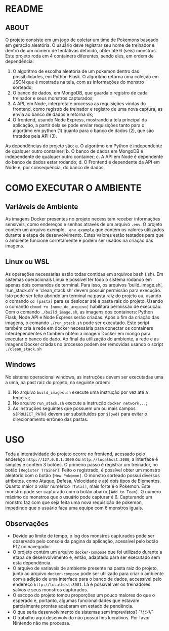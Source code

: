 # README

## ABOUT 

O projeto consiste em um jogo de coletar um time de Pokemons baseado em geração aleatória. O usuário deve registrar seu nome de treinador e dentro de um número de tentativas definido, obter até 6 (seis) monstros. Este projeto roda em 4 containers diferentes, sendo eles, em ordem de dependência:

1. O algoritmo de escolha aleatória de um pokemon dentro das possibilidades, em Python Flask. O algoritmo retorna uma coleção em JSON que é mostrada na tela, com as informações do monstro sorteado;
2. O banco de dados, em MongoDB, que guarda o registro de cada treinador e seus monstros capturados;
3. A API, em Node, interpreta e processa as requisições vindas do frontend, como registro de treinador e registro de uma nova captura, as envia ao banco de dados e retorna ok;
4. O frontend, usando Node Express, mostrando a tela principal da aplicação, a partir dela se pode enviar requisições tanto para o algortimo em python (1) quanto para o banco de  dados (2), que são tratados pela API (3).

As dependências do projeto são:
a. O algoritmo em Python é independente de qualquer outro container;
b. O banco de dados em MongoDB é independente de qualquer outro container;
c. A API em Node é dependente do banco de dados estar rodando;
d. O Frontend é dependente da API em Node e, por consequência, do banco de dados.




# COMO EXECUTAR O AMBIENTE

## Variáveis de Ambiente

As imagens Docker presentes no projeto necessitam receber informações sensíveis, como endereços e senhas através de um arquivo ```.env```. O projeto contém um arquivo exemplo, ```.env.example``` que contém os valores utilizados durante a etapa de desenvolvimento. Estes valores estão testados para que o ambiente funcione corretamente e podem ser usados na criação das imagens.

## Linux ou WSL

As operações necessárias estão todas contidas em arquivos bash (.sh). Em sistemas operacionais Linux é possível ter todo o sistema rodando em apenas dois comandos de terminal.
Para isso, os arquivos 'build_image.sh', 'run_stack.sh' e 'clean_stack.sh' devem possuir permissão para execução. Isto pode ser feito abrindo um terminal na pasta raiz do projeto ou, usando o comando ```cd [pasta]``` para se deslocar até a pasta raiz do projeto. Usando o comando ```chmod +x [nome_do_arquivo]``` habilitará permissão de execução.
Com o comando ```./build_image.sh```, as imagens dos containers: Python Flask, Node API e Node Express serão criadas.
Após o fim da criação das imagens, o comando ```./run_stack.sh``` pode ser executado.
Este script também cria a rede em docker necessária para conectar os containers interdependentes e também obtém a imagem Docker em mongo para executar o banco de dado.
Ao final da utilização do ambiente, a rede e as imagens Docker criadas no processo podem ser removidas usando o script ```./clean_stack.sh```




## Windows

No sistema operacional windows, as instruções devem ser executadas uma a uma, na past raiz do projeto, na seguinte ordem:
1. No arquivo ```build_images.sh``` execute uma instrução por vez até a terceira;
2. No arquivo ```run_stack.sh``` execute a instrução ```docker network...```;
3. As instruções seguintes que possuem um ou mais campos ```${PROJECT_PATH}``` devem ser substituídos por ```$(pwd)``` para evitar o direcionamento errôneo das pastas.




# USO

Toda a interatividade do projeto ocorre no frontend, acessado pelo endereço ```http://127.0.0.1:3000``` ou ```http://localhost:3000```, a interface é simples e contém 3 botões.
O primeiro passo é registrar um treinador, no botão ```[Register Trainer]```. Feito o registrado, é possível obter um monstro aleatório com o botão ```[New Pokemon]```. 
O monstro sorteado possui diversos atributos, como Ataque, Defesa, Velocidade e até dois tipos de Elementos. Quanto maior o valor numérico ```[Total]```, mais forte é o Pokemon. Este monstro pode ser capturado com o botão abaixo ```[Add to Team]```.
O número máximo de monstros que o usuário pode capturar é 6. Capturando um monstro faz com que seja feita uma nova requisição de pokemon, impedindo que o usuário faça uma equipe com 6 monstros iguais.




## Observações

- Devido ao limite de tempo, o log dos monstros capturados pode ser observado pelo console da pagina da aplicação, acessível pelo botão F12 no navegador.
- O projeto contém um arquivo ```docker-compose``` que foi utilizado durante a etapa de desenvolvimento e, então, adaptado para ser executado sem esta dependência.
- O arquivo de variaveis de ambiente presente na pasta raiz do projeto, junto ao arquivo ```docker-compose``` pode ser utilizado para criar o ambiente com a adição de uma interface para o banco de dados, accessível pelo endereço ```http://localhost:8081```. Lá é possível ver os treinadores salvos e seus monstros capturados.
- O escopo do projeto tomou proporções um pouco maiores do que o esperado e, portanto, algumas funcionalidades que estavam parcialmente prontas acabaram em estado de pendência.
- O que seria desenvolvimento de sistemas sem imprevistos? ¯\\_(ツ)_/¯
- O trabalho aqui desenvolvido não possui fins lucrativos. Por favor Nintendo não me processa.